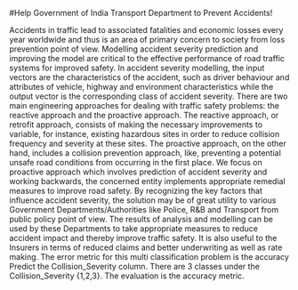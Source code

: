 #Help Government of India Transport Department to Prevent Accidents!

Accidents in traffic lead to associated fatalities and economic losses every year worldwide and thus is an area of primary concern to society from loss prevention point of view. 
Modelling accident severity prediction and improving the model are critical to the effective performance of road traffic systems for improved safety. 
In accident severity modelling, the input vectors are the characteristics of the accident, such as driver behaviour and attributes of vehicle, highway and environment 
characteristics while the output vector is the corresponding class of accident severity.
There are two main engineering approaches for dealing with traffic safety problems: the reactive approach and the proactive approach. The reactive approach, or retrofit approach, 
consists of making the necessary improvements to variable, for instance, existing hazardous sites in order to reduce collision frequency and severity at these sites. 
The proactive approach, on the other hand, includes a collision prevention approach, like, preventing a potential unsafe road conditions from occurring in the first place. 
We focus on proactive approach which involves prediction of accident severity and working backwards, the concerned entity implements appropriate remedial measures to improve 
road safety. By recognizing the key factors that influence accident severity, the solution may be of great utility to various Government Departments/Authorities like Police, 
R&B and Transport from public policy point of view. The results of analysis and modelling can be used by these Departments to take appropriate measures to reduce accident 
impact and thereby improve traffic safety. It is also useful to the Insurers in terms of reduced claims and better underwriting as well as rate making.
The error metric for this multi classification problem is the accuracy
Predict the Collision_Severity column. There are 3 classes under the Collision_Severity {1,2,3}. The evaluation is the accuracy metric.
